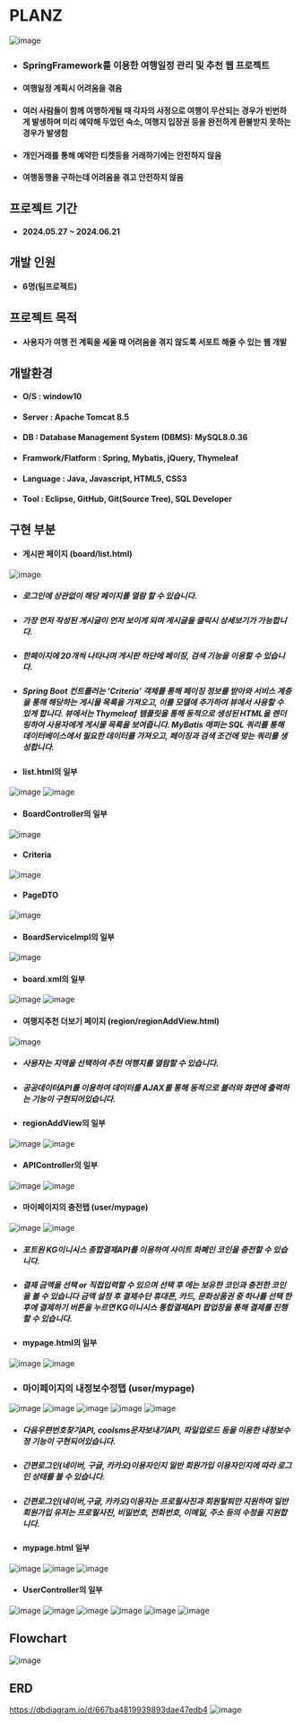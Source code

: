 # PLANZ
![image](https://github.com/Dong0E/PLANZ/assets/168512107/24c8b6d5-9d68-409d-a22d-adecfd2080df)

+ ### SpringFramework를 이용한 여행일정 관리 및 추천 웹 프로젝트
+ #### 여행일정 계획시 어려움을 겪음
+ #### 여러 사람들이 함께 여행하게될 때 각자의 사정으로 여행이 무산되는 경우가 빈번하게 발생하며 미리 예약해 두었던 숙소, 여행지 입장권 등을 완전하게 환불받지 못하는 경우가 발생함
+ #### 개인거래를 통해 예약한 티켓등을 거래하기에는 안전하지 않음
+ #### 여행동행을 구하는데 어려움을 겪고 안전하지 않음

## 프로젝트 기간

+ #### 2024.05.27 ~ 2024.06.21

## 개발 인원

+ #### 6명(팀프로젝트)

## 프로젝트 목적

+ #### 사용자가 여행 전 계획을 세울 때 어려움을 겪지 않도록 서포트 해줄 수 있는 웹 개발
  

## 개발환경

+ #### O/S : window10
+ #### Server : Apache Tomcat 8.5
+ #### DB : Database Management System (DBMS): MySQL8.0.36
+ #### Framwork/Flatform : Spring, Mybatis, jQuery, Thymeleaf
+ #### Language : Java, Javascript, HTML5, CSS3
+ #### Tool : Eclipse, GitHub, Git(Source Tree), SQL Developer

## 구현 부분

+ #### 게시판 페이지 (board/list.html)
![image](https://github.com/Dong0E/PLANZ/assets/168512107/dee0d79d-f249-4381-8929-136dce63ee5a)


  + ##### 로그인에 상관없이 해당 페이지를 열람 할 수 있습니다.
  + ##### 가장 먼저 작성된 게시글이 먼저 보이게 되며 게시글을 클릭시 상세보기가 가능합니다.
  + ##### 한페이지에 20개씩 나타나며 게시판 하단에 페이징, 검색 기능을 이용할 수 있습니다.
  + ##### Spring Boot 컨트롤러는 'Criteria' 객체를 통해 페이징 정보를 받아와 서비스 계층을 통해 해당하는 게시물 목록을 가져오고, 이를 모델에 추가하여 뷰에서 사용할 수 있게 합니다. 뷰에서는 Thymeleaf 템플릿을 통해 동적으로 생성된 HTML을 렌더링하여 사용자에게 게시물 목록을 보여줍니다. MyBatis 매퍼는 SQL 쿼리를 통해 데이터베이스에서 필요한 데이터를 가져오고, 페이징과 검색 조건에 맞는 쿼리를 생성합니다.
 
  + #### list.html의 일부

  ![image](https://github.com/Dong0E/PLANZ/assets/168512107/cb9afa58-dd6d-4e66-b72d-979767d853a9)
  ![image](https://github.com/Dong0E/PLANZ/assets/168512107/dce61863-1fca-4e76-b421-855003d71b1e)


  + #### BoardController의 일부
  ![image](https://github.com/Dong0E/PLANZ/assets/168512107/1e058ee7-d5c4-4093-a826-5a28d9567733)

  + #### Criteria
  ![image](https://github.com/Dong0E/PLANZ/assets/168512107/c6ce5893-cc58-4cfb-8fe9-1ccec9285376)

  + #### PageDTO
  ![image](https://github.com/Dong0E/PLANZ/assets/168512107/0bc1e5de-6170-4d7f-84d2-fe603c195ed8)

  + #### BoardServicelmpl의 일부
  ![image](https://github.com/Dong0E/PLANZ/assets/168512107/2bfd344e-8381-466a-9734-47b580d81137)
  
  + #### board.xml의 일부
  ![image](https://github.com/Dong0E/PLANZ/assets/168512107/79cdec4f-fbee-43e9-bfcf-032e5856ee2c)
  ![image](https://github.com/Dong0E/PLANZ/assets/168512107/2048017e-7db1-4150-870a-94ea1b6fa6ec)




+ #### 여행지추천 더보기 페이지 (region/regionAddView.html)
![image](https://github.com/Dong0E/PLANZ/assets/168512107/25a7efb9-3872-4944-9a9c-e8ff6a084f37)



  + ##### 사용자는 지역을 선택하여 추천 여행지를 열람할 수 있습니다.
  + ##### 공공데이터API를 이용하여 데이터를 AJAX를 통해 동적으로 불러와 화면에 출력하는 기능이 구현되어있습니다.
 
  
  + #### regionAddView의 일부
  ![image](https://github.com/Dong0E/PLANZ/assets/168512107/f8d76043-aada-41b0-b9e1-e68d713c7665)
  ![image](https://github.com/Dong0E/PLANZ/assets/168512107/93497e2d-5db9-4582-b8fc-9c34bbbf3a3a)

  + #### APIController의 일부
  ![image](https://github.com/Dong0E/PLANZ/assets/168512107/689ff8de-ae6e-43ac-8911-2acf46286a2b)
  ![image](https://github.com/Dong0E/PLANZ/assets/168512107/71d7a2f8-45ed-4bdc-9ca4-76e47dc18cf2)



+ #### 마이페이지의 충전탭 (user/mypage)
![image](https://github.com/Dong0E/PLANZ/assets/168512107/9f597bd6-25ac-42e8-8abc-2139a38d3baf)
![image](https://github.com/Dong0E/PLANZ/assets/168512107/758ac086-08d6-4c9f-b513-f100f67d6b55)

  + ##### 포트원 KG이니시스 종합결제API를 이용하여 사이트 화폐인 코인을 충전할 수 있습니다.
  + ##### 결제 금액을 선택 or 직접입력할 수 있으며 선택 후 에는 보유한 코인과 충전한 코인을 볼 수 있습니다 금액 설정 후 결제수단 휴대폰, 카드, 문화상품권 중 하나를 선택 한 후에 결제하기 버튼을 누르면 KG이니시스 통합결제API 팝업창을 통해 결제를 진행 할 수 있습니다.

  + #### mypage.html의 일부
![image](https://github.com/Dong0E/PLANZ/assets/168512107/3447a350-c082-4676-a5ef-debc849d979b)
![image](https://github.com/Dong0E/PLANZ/assets/168512107/9afc2890-880f-4a4c-848b-d8c21d1e43c3)



+ ### 마이페이지의 내정보수정탭 (user/mypage)
![image](https://github.com/Dong0E/PLANZ/assets/168512107/009055f9-5b41-49ee-8c33-4be763186912)
![image](https://github.com/Dong0E/PLANZ/assets/168512107/1be6efb0-760c-4fca-b8e7-30d417d6b420)
![image](https://github.com/Dong0E/PLANZ/assets/168512107/dcd0bf5f-5b5e-4988-be49-481db6806a41)
![image](https://github.com/Dong0E/PLANZ/assets/168512107/b345f4de-e088-4900-98f7-9cfa27ed09ab)
![image](https://github.com/Dong0E/PLANZ/assets/168512107/c6fa22ce-1ed1-43a1-bd6b-4356d480fd58)


  + ##### 다음우편번호찾기API, coolsms문자보내기API, 파일업로드 등을 이용한 내정보수정 기능이 구현되어있습니다.
  + ##### 간편로그인(네이버, 구글, 카카오)이용자인지 일반 회원가입 이용자인지에 따라 로그인 상태를 볼 수 있습니다.
  + ##### 간편로그인(네이버,구글, 카카오)이용자는 프로필사진과 회원탈퇴만 지원하며 일반 회원가입 유저는 프로필사진, 비밀번호, 전화번호, 이메일, 주소 등의 수정을 지원합니다.

  + #### mypage.html 일부
  ![image](https://github.com/Dong0E/PLANZ/assets/168512107/69a187db-f8a8-43c7-8e42-6238e5a052dc)
  ![image](https://github.com/Dong0E/PLANZ/assets/168512107/4e36946e-3201-4860-af7e-ebb017aa91ec)
  ![image](https://github.com/Dong0E/PLANZ/assets/168512107/5a87faf9-b756-40b3-afb4-f18e34fb051b)


  + #### UserController의 일부
  ![image](https://github.com/Dong0E/PLANZ/assets/168512107/4237c95b-9bf3-405e-bcbd-1250382c99b3)
  ![image](https://github.com/Dong0E/PLANZ/assets/168512107/242a5111-31e5-4fb4-ae68-adb3ccc372bb)
  ![image](https://github.com/Dong0E/PLANZ/assets/168512107/ee940598-d901-43ae-9aea-88ed6996726d)
  ![image](https://github.com/Dong0E/PLANZ/assets/168512107/4eec9c50-8101-42c7-8fbf-08e0d379d3c3)
  ![image](https://github.com/Dong0E/PLANZ/assets/168512107/8fbc65b3-6713-41db-a4b0-a5a856162095)
  ![image](https://github.com/Dong0E/PLANZ/assets/168512107/a2a29104-ae52-4673-be71-137e58d14b82)


## Flowchart
![image](https://github.com/Dong0E/PLANZ/assets/168512107/f75e18ae-1f7b-43d8-b7b5-91156304c3da)


## ERD
https://dbdiagram.io/d/667ba4819939893dae47edb4
![image](https://github.com/Dong0E/PLANZ/assets/168512107/0c4fe48b-8d71-4e3f-a9a7-8e6782e50899)







  




  

